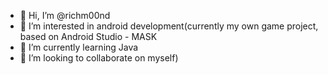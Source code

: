 - 👋 Hi, I’m @richm00nd
- 👀 I’m interested in android development(currently my own game project, based on Android Studio - MASK
- 🌱 I’m currently learning Java
- 💞️ I’m looking to collaborate on myself)

<!---
richm00nd/richm00nd is a ✨ special ✨ repository because its `README.md` (this file) appears on your GitHub profile.
You can click the Preview link to take a look at your changes.
--->
